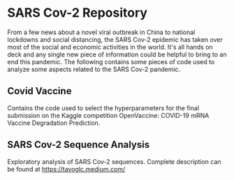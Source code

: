 # SARS Cov-2 Repository 

From a few news about a novel viral outbreak in China to national lockdowns and social distancing, the SARS Cov-2 epidemic has taken over most of the social and economic activities in the world. It's all hands on deck and any single new piece of information could be helpful to bring to an end this pandemic. The following contains some pieces of code used to analyze some aspects related to the SARS Cov-2 pandemic. 

## Covid Vaccine

Contains the code used to select the hyperparameters for the final submission on the Kaggle competition OpenVaccine: COVID-19 mRNA Vaccine Degradation Prediction. 

## SARS Cov-2 Sequence Analysis 

Exploratory analysis of SARS Cov-2 sequences. Complete description can be found at https://tavoglc.medium.com/
